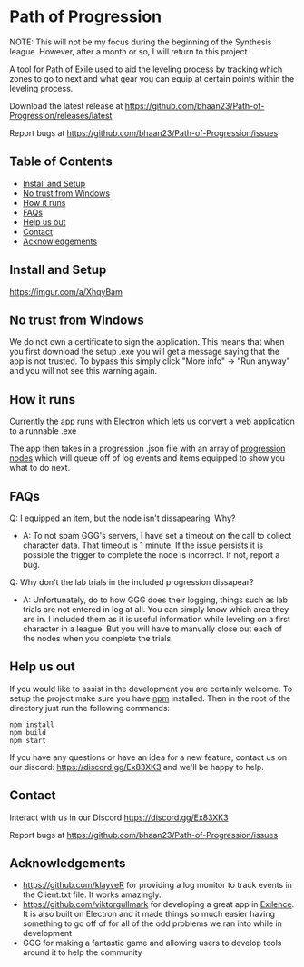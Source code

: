 # Path of Progression

NOTE: This will not be my focus during the beginning of the Synthesis league. However, after a month or so, I will return to this project.

A tool for Path of Exile used to aid the leveling process by tracking which zones to go to next and what gear you can equip at certain points within the leveling process.

Download the latest release at https://github.com/bhaan23/Path-of-Progression/releases/latest

Report bugs at https://github.com/bhaan23/Path-of-Progression/issues

## Table of Contents

- [Install and Setup](https://imgur.com/a/XhqyBam)
- [No trust from Windows](#no-trust-from-windows)
- [How it runs](#how-it-runs)
- [FAQs](#faqs)
- [Help us out](#help-us-out)
- [Contact](#contact)
- [Acknowledgements](#acknowledgements)

## Install and Setup

https://imgur.com/a/XhqyBam

## No trust from Windows

We do not own a certificate to sign the application. This means that when you first download the setup .exe you will get a message saying that the app is not trusted. To bypass this simply click "More info" -> "Run anyway" and you will not see this warning again.

## How it runs

Currently the app runs with [Electron](https://electronjs.org) which lets us convert a web application to a runnable .exe

The app then takes in a progression .json file with an array of [progression nodes](https://github.com/bhaan23/Path-of-Progression/blob/master/progression.md) which will queue off of log events and items equipped to show you what to do next.

## FAQs

Q: I equipped an item, but the node isn't dissapearing. Why?
- A: To not spam GGG's servers, I have set a timeout on the call to collect character data. That timeout is 1 minute. If the issue persists it is possible the trigger to complete the node is incorrect. If not, report a bug.

Q: Why don't the lab trials in the included progression dissapear?
- A: Unfortunately, do to how GGG does their logging, things such as lab trials are not entered in log at all. You can simply know which area they are in. I included them as it is useful information while leveling on a first character in a league. But you will have to manually close out each of the nodes when you complete the trials.

## Help us out

If you would like to assist in the development you are certainly welcome. To setup the project make sure you have [npm](https://www.npmjs.com/get-npm) installed. Then in the root of the directory just run the following commands:

```
npm install
npm build
npm start
```

If you have any questions or have an idea for a new feature, contact us on our discord: https://discord.gg/Ex83XK3 and we'll be happy to help.

## Contact

Interact with us in our Discord https://discord.gg/Ex83XK3

Report bugs at https://github.com/bhaan23/Path-of-Progression/issues

## Acknowledgements

- https://github.com/klayveR for providing a log monitor to track events in the Client.txt file. It works amazingly.
- https://github.com/viktorgullmark for developing a great app in [Exilence](https://github.com/viktorgullmark/exilence). It is also built on Electron and it made things so much easier having something to go off of for all of the odd problems we ran into while in development
- GGG for making a fantastic game and allowing users to develop tools around it to help the community
